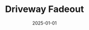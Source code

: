 ---
layout: track
title: Driveway Fadeout
permalink: /tracks/driveway-fadeout/
description: "A StudioRich lo-fi track."
image: /assets/covers/driveway-fadeout.webp
date: 2025-01-01
duration: "91.68"
album: "Stranger Vibes"
mood: [Chill]
genre: [lo-fi, glitch, electronic]
---
